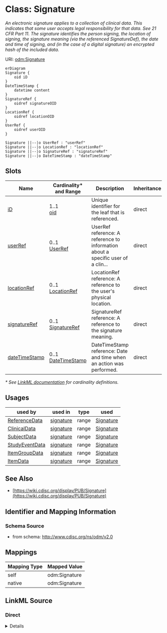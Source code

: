 # Class: Signature

_An electronic signature applies to a collection of clinical data. This indicates that some user accepts legal responsibility for that data. See 21 CFR Part 11. The signature identifies the person signing, the location of signing, the signature meaning (via the referenced SignatureDef), the date and time of signing, and (in the case of a digital signature) an encrypted hash of the included data._




URI: [odm:Signature](http://www.cdisc.org/ns/odm/v2.0/Signature)


```mermaid
erDiagram
Signature {
    oid iD  
}
DateTimeStamp {
    datetime content  
}
SignatureRef {
    oidref signatureOID  
}
LocationRef {
    oidref locationOID  
}
UserRef {
    oidref userOID  
}

Signature ||--|o UserRef : "userRef"
Signature ||--|o LocationRef : "locationRef"
Signature ||--|o SignatureRef : "signatureRef"
Signature ||--|o DateTimeStamp : "dateTimeStamp"

```



<!-- no inheritance hierarchy -->


## Slots

| Name | Cardinality* and Range | Description | Inheritance |
| ---  | --- | --- | --- |
| [iD](iD.md) | 1..1 <br/> [oid](oid.md) | Unique identifier for the leaf that is referenced. | direct |
| [userRef](userRef.md) | 0..1 <br/> [UserRef](UserRef.md) | UserRef reference: A reference to information about a specific user of a clin... | direct |
| [locationRef](locationRef.md) | 0..1 <br/> [LocationRef](LocationRef.md) | LocationRef reference: A reference to the user's physical location. | direct |
| [signatureRef](signatureRef.md) | 0..1 <br/> [SignatureRef](SignatureRef.md) | SignatureRef reference: A reference to the signature meaning. | direct |
| [dateTimeStamp](dateTimeStamp.md) | 0..1 <br/> [DateTimeStamp](DateTimeStamp.md) | DateTimeStamp reference: Date and time when an action was performed. | direct |

_* See [LinkML documentation](https://linkml.io/linkml/schemas/slots.html#slot-cardinality) for cardinality definitions._




## Usages

| used by | used in | type | used |
| ---  | --- | --- | --- |
| [ReferenceData](ReferenceData.md) | [signature](signature.md) | range | [Signature](Signature.md) |
| [ClinicalData](ClinicalData.md) | [signature](signature.md) | range | [Signature](Signature.md) |
| [SubjectData](SubjectData.md) | [signature](signature.md) | range | [Signature](Signature.md) |
| [StudyEventData](StudyEventData.md) | [signature](signature.md) | range | [Signature](Signature.md) |
| [ItemGroupData](ItemGroupData.md) | [signature](signature.md) | range | [Signature](Signature.md) |
| [ItemData](ItemData.md) | [signature](signature.md) | range | [Signature](Signature.md) |






## See Also

* [https://wiki.cdisc.org/display/PUB/Signature](https://wiki.cdisc.org/display/PUB/Signature)

## Identifier and Mapping Information







### Schema Source


* from schema: http://www.cdisc.org/ns/odm/v2.0





## Mappings

| Mapping Type | Mapped Value |
| ---  | ---  |
| self | odm:Signature |
| native | odm:Signature |





## LinkML Source

<!-- TODO: investigate https://stackoverflow.com/questions/37606292/how-to-create-tabbed-code-blocks-in-mkdocs-or-sphinx -->

### Direct

<details>
```yaml
name: Signature
description: An electronic signature applies to a collection of clinical data. This
  indicates that some user accepts legal responsibility for that data. See 21 CFR
  Part 11. The signature identifies the person signing, the location of signing, the
  signature meaning (via the referenced SignatureDef), the date and time of signing,
  and (in the case of a digital signature) an encrypted hash of the included data.
from_schema: http://www.cdisc.org/ns/odm/v2.0
see_also:
- https://wiki.cdisc.org/display/PUB/Signature
rank: 1000
slots:
- iD
- userRef
- locationRef
- signatureRef
- dateTimeStamp
slot_usage:
  iD:
    name: iD
    domain_of:
    - Leaf
    - Signature
    - Annotation
    range: oid
  userRef:
    name: userRef
    domain_of:
    - AuditRecord
    - Signature
    range: UserRef
    maximum_cardinality: 1
  locationRef:
    name: locationRef
    domain_of:
    - AuditRecord
    - Signature
    range: LocationRef
    maximum_cardinality: 1
  signatureRef:
    name: signatureRef
    domain_of:
    - Signature
    range: SignatureRef
    maximum_cardinality: 1
  dateTimeStamp:
    name: dateTimeStamp
    domain_of:
    - AuditRecord
    - Signature
    range: DateTimeStamp
    maximum_cardinality: 1
class_uri: odm:Signature

```
</details>

### Induced

<details>
```yaml
name: Signature
description: An electronic signature applies to a collection of clinical data. This
  indicates that some user accepts legal responsibility for that data. See 21 CFR
  Part 11. The signature identifies the person signing, the location of signing, the
  signature meaning (via the referenced SignatureDef), the date and time of signing,
  and (in the case of a digital signature) an encrypted hash of the included data.
from_schema: http://www.cdisc.org/ns/odm/v2.0
see_also:
- https://wiki.cdisc.org/display/PUB/Signature
rank: 1000
slot_usage:
  iD:
    name: iD
    domain_of:
    - Leaf
    - Signature
    - Annotation
    range: oid
  userRef:
    name: userRef
    domain_of:
    - AuditRecord
    - Signature
    range: UserRef
    maximum_cardinality: 1
  locationRef:
    name: locationRef
    domain_of:
    - AuditRecord
    - Signature
    range: LocationRef
    maximum_cardinality: 1
  signatureRef:
    name: signatureRef
    domain_of:
    - Signature
    range: SignatureRef
    maximum_cardinality: 1
  dateTimeStamp:
    name: dateTimeStamp
    domain_of:
    - AuditRecord
    - Signature
    range: DateTimeStamp
    maximum_cardinality: 1
attributes:
  iD:
    name: iD
    description: Unique identifier for the leaf that is referenced.
    from_schema: http://www.cdisc.org/ns/odm/v2.0
    rank: 1000
    identifier: true
    alias: iD
    owner: Signature
    domain_of:
    - Leaf
    - Signature
    - Annotation
    range: oid
    required: true
  userRef:
    name: userRef
    description: 'UserRef reference: A reference to information about a specific user
      of a clinical data collection or data management system.'
    from_schema: http://www.cdisc.org/ns/odm/v2.0
    rank: 1000
    identifier: false
    alias: userRef
    owner: Signature
    domain_of:
    - AuditRecord
    - Signature
    range: UserRef
    maximum_cardinality: 1
  locationRef:
    name: locationRef
    description: 'LocationRef reference: A reference to the user''s physical location.'
    from_schema: http://www.cdisc.org/ns/odm/v2.0
    rank: 1000
    identifier: false
    alias: locationRef
    owner: Signature
    domain_of:
    - AuditRecord
    - Signature
    range: LocationRef
    maximum_cardinality: 1
  signatureRef:
    name: signatureRef
    description: 'SignatureRef reference: A reference to the signature meaning.'
    from_schema: http://www.cdisc.org/ns/odm/v2.0
    rank: 1000
    identifier: false
    alias: signatureRef
    owner: Signature
    domain_of:
    - Signature
    range: SignatureRef
    maximum_cardinality: 1
  dateTimeStamp:
    name: dateTimeStamp
    description: 'DateTimeStamp reference: Date and time when an action was performed.'
    from_schema: http://www.cdisc.org/ns/odm/v2.0
    rank: 1000
    identifier: false
    alias: dateTimeStamp
    owner: Signature
    domain_of:
    - AuditRecord
    - Signature
    range: DateTimeStamp
    maximum_cardinality: 1
class_uri: odm:Signature

```
</details>